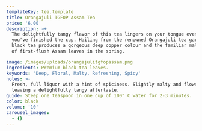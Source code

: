 ```yaml
---
templateKey: tea.template
title: Orangajuli TGFOP Assam Tea
price: '6.00'
description: >+
  The delightfully tangy flavor of this tea lingers on your tongue even after
  you've finished the cup. Hailing from the renowned Orangajuli tea garden, this
  black tea produces a gorgeous deep copper colour and the familiar malty taste
  of first-flush Assam leaves in the spring.

image: /images/uploads/orangajulitgfopassam.png
ingredients: Premium black tea leaves.
keywords: 'Deep, Floral, Malty, Refreshing, Spicy'
notes: >-
  Fresh, full liquor with a hint of spiciness. Slightly malty and flowery aroma,
  leaving a delightfully tangy aftertaste.
guide: Steep one teaspoon in one cup of 100° C water for 2-3 minutes.
color: black
volume: '10'
carousel_images:
  - {}
---
```


